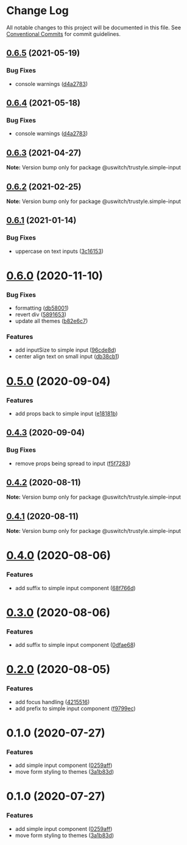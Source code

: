 # Change Log

All notable changes to this project will be documented in this file.
See [Conventional Commits](https://conventionalcommits.org) for commit guidelines.

## [0.6.5](https://github.com/uswitch/trustyle/compare/@uswitch/trustyle.simple-input@0.6.3...@uswitch/trustyle.simple-input@0.6.5) (2021-05-19)


### Bug Fixes

* console warnings ([d4a2783](https://github.com/uswitch/trustyle/commit/d4a2783))





## [0.6.4](https://github.com/uswitch/trustyle/compare/@uswitch/trustyle.simple-input@0.6.3...@uswitch/trustyle.simple-input@0.6.4) (2021-05-18)


### Bug Fixes

* console warnings ([d4a2783](https://github.com/uswitch/trustyle/commit/d4a2783))





## [0.6.3](https://github.com/uswitch/trustyle/compare/@uswitch/trustyle.simple-input@0.6.2...@uswitch/trustyle.simple-input@0.6.3) (2021-04-27)

**Note:** Version bump only for package @uswitch/trustyle.simple-input





## [0.6.2](https://github.com/uswitch/trustyle/compare/@uswitch/trustyle.simple-input@0.6.1...@uswitch/trustyle.simple-input@0.6.2) (2021-02-25)

**Note:** Version bump only for package @uswitch/trustyle.simple-input





## [0.6.1](https://github.com/uswitch/trustyle/compare/@uswitch/trustyle.simple-input@0.6.0...@uswitch/trustyle.simple-input@0.6.1) (2021-01-14)


### Bug Fixes

* uppercase on text inputs ([3c16153](https://github.com/uswitch/trustyle/commit/3c16153))





# [0.6.0](https://github.com/uswitch/trustyle/compare/@uswitch/trustyle.simple-input@0.5.2...@uswitch/trustyle.simple-input@0.6.0) (2020-11-10)


### Bug Fixes

* formatting ([db58001](https://github.com/uswitch/trustyle/commit/db58001))
* revert div ([5891653](https://github.com/uswitch/trustyle/commit/5891653))
* update all themes ([b82e6c7](https://github.com/uswitch/trustyle/commit/b82e6c7))


### Features

* add inputSize to simple input ([96cde8d](https://github.com/uswitch/trustyle/commit/96cde8d))
* center align text on small input ([db38cb1](https://github.com/uswitch/trustyle/commit/db38cb1))





# [0.5.0](https://github.com/uswitch/trustyle/compare/@uswitch/trustyle.simple-input@0.4.3...@uswitch/trustyle.simple-input@0.5.0) (2020-09-04)


### Features

* add props back to simple input ([e18181b](https://github.com/uswitch/trustyle/commit/e18181b))





## [0.4.3](https://github.com/uswitch/trustyle/compare/@uswitch/trustyle.simple-input@0.4.2...@uswitch/trustyle.simple-input@0.4.3) (2020-09-04)


### Bug Fixes

* remove props being spread to input ([f5f7283](https://github.com/uswitch/trustyle/commit/f5f7283))





## [0.4.2](https://github.com/uswitch/trustyle/compare/@uswitch/trustyle.simple-input@0.4.1...@uswitch/trustyle.simple-input@0.4.2) (2020-08-11)

**Note:** Version bump only for package @uswitch/trustyle.simple-input





## [0.4.1](https://github.com/uswitch/trustyle/compare/@uswitch/trustyle.simple-input@0.4.0...@uswitch/trustyle.simple-input@0.4.1) (2020-08-11)

**Note:** Version bump only for package @uswitch/trustyle.simple-input





# [0.4.0](https://github.com/uswitch/trustyle/compare/@uswitch/trustyle.simple-input@0.2.0...@uswitch/trustyle.simple-input@0.4.0) (2020-08-06)


### Features

* add suffix to simple input component ([68f766d](https://github.com/uswitch/trustyle/commit/68f766d))





# [0.3.0](https://github.com/uswitch/trustyle/compare/@uswitch/trustyle.simple-input@0.2.0...@uswitch/trustyle.simple-input@0.3.0) (2020-08-06)


### Features

* add suffix to simple input component ([0dfae68](https://github.com/uswitch/trustyle/commit/0dfae68))





# [0.2.0](https://github.com/uswitch/trustyle/compare/@uswitch/trustyle.simple-input@0.1.0...@uswitch/trustyle.simple-input@0.2.0) (2020-08-05)


### Features

* add focus handling ([4215516](https://github.com/uswitch/trustyle/commit/4215516))
* add prefix to simple input component ([f9799ec](https://github.com/uswitch/trustyle/commit/f9799ec))





# 0.1.0 (2020-07-27)


### Features

* add simple input component ([0259aff](https://github.com/uswitch/trustyle/commit/0259aff))
* move form styling to themes ([3a1b83d](https://github.com/uswitch/trustyle/commit/3a1b83d))





# 0.1.0 (2020-07-27)


### Features

* add simple input component ([0259aff](https://github.com/uswitch/trustyle/commit/0259aff))
* move form styling to themes ([3a1b83d](https://github.com/uswitch/trustyle/commit/3a1b83d))
